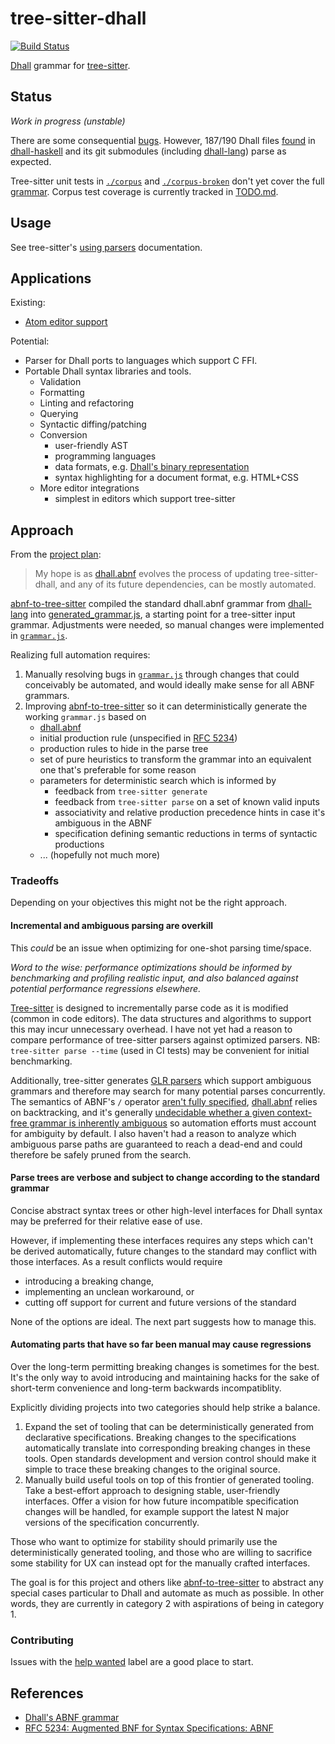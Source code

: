 tree-sitter-dhall
=================

[![Build Status](https://travis-ci.org/jmitchell/tree-sitter-dhall.svg?branch=master)](https://travis-ci.org/jmitchell/tree-sitter-dhall)

[Dhall][] grammar for [tree-sitter][].


Status
------

_Work in progress (unstable)_

There are some consequential [bugs][]. However, 187/190 Dhall files
[found](./script/test.js) in [dhall-haskell][] and its git submodules
(including [dhall-lang][]) parse as expected.

Tree-sitter unit tests in [`./corpus`](./corpus) and
[`./corpus-broken`](./corpus-broken) don't yet cover the full
[grammar][]. Corpus test coverage is currently tracked in
[TODO.md][corpus-coverage].


Usage
-----

See tree-sitter's [using parsers][] documentation.


Applications
------------

Existing:

- [Atom editor support][atom-language-dhall]

Potential:

- Parser for Dhall ports to languages which support C FFI.
- Portable Dhall syntax libraries and tools.
  - Validation
  - Formatting
  - Linting and refactoring
  - Querying
  - Syntactic diffing/patching
  - Conversion
    - user-friendly AST
    - programming languages
	- data formats, e.g. [Dhall's binary representation][dhall-binary]
	- syntax highlighting for a document format, e.g. HTML+CSS
  - More editor integrations
    - simplest in editors which support tree-sitter


Approach
--------

From the [project plan][]:

> My hope is as [dhall.abnf][grammar] evolves the process of updating
> tree-sitter-dhall, and any of its future dependencies, can be mostly
> automated.

[abnf-to-tree-sitter][] compiled the standard dhall.abnf grammar from
[dhall-lang][] into [generated_grammar.js](./generated_grammar.js), a
starting point for a tree-sitter input grammar. Adjustments were
needed, so manual changes were implemented in
[`grammar.js`](./grammar.js).

Realizing full automation requires:

1. Manually resolving bugs in [`grammar.js`](./grammar.js) through
   changes that could conceivably be automated, and would ideally make
   sense for all ABNF grammars.
2. Improving [abnf-to-tree-sitter][] so it can deterministically
   generate the working `grammar.js` based on
   - [dhall.abnf][grammar]
   - initial production rule (unspecified in [RFC 5234][])
   - production rules to hide in the parse tree
   - set of pure heuristics to transform the grammar into an
     equivalent one that's preferable for some reason
   - parameters for deterministic search which is informed by
     - feedback from `tree-sitter generate`
	 - feedback from `tree-sitter parse` on a set of known valid inputs
	 - associativity and relative production precedence hints in case
       it's ambiguous in the ABNF
     - specification defining semantic reductions in terms of
       syntactic productions
   - ... (hopefully not much more)

### Tradeoffs

Depending on your objectives this might not be the right approach.

#### Incremental and ambiguous parsing are overkill

This _could_ be an issue when optimizing for one-shot parsing
time/space.

_Word to the wise: performance optimizations should be informed by
benchmarking and profiling realistic input, and also balanced against
potential performance regressions elsewhere._

[Tree-sitter][tree-sitter] is designed to incrementally parse code as
it is modified (common in code editors). The data structures and
algorithms to support this may incur unnecessary overhead. I have not
yet had a reason to compare performance of tree-sitter parsers against
optimized parsers. NB: `tree-sitter parse --time` (used in CI tests)
may be convenient for initial benchmarking.

Additionally, tree-sitter generates [GLR parsers][] which support
ambiguous grammars and therefore may search for many potential parses
concurrently. The semantics of ABNF's `/` operator [aren't fully
specified](https://stackoverflow.com/a/54951806/204305),
[dhall.abnf][grammar] relies on backtracking, and it's generally
[undecidable whether a given context-free grammar is inherently
ambiguous](https://en.wikipedia.org/wiki/Greibach%27s_theorem#Applications)
so automation efforts must account for ambiguity by default. I also
haven't had a reason to analyze which ambiguous parse paths are
guaranteed to reach a dead-end and could therefore be safely pruned
from the search.

#### Parse trees are verbose and subject to change according to the standard grammar

Concise abstract syntax trees or other high-level interfaces for Dhall
syntax may be preferred for their relative ease of use.

However, if implementing these interfaces requires any steps which
can't be derived automatically, future changes to the standard may
conflict with those interfaces. As a result conflicts would require

- introducing a breaking change,
- implementing an unclean workaround, or
- cutting off support for current and future versions of the standard

None of the options are ideal. The next part suggests how to manage
this.

#### Automating parts that have so far been manual may cause regressions

Over the long-term permitting breaking changes is sometimes for the
best. It's the only way to avoid introducing and maintaining hacks for
the sake of short-term convenience and long-term backwards
incompatiblity.

Explicitly dividing projects into two categories should help strike a
balance.

1. Expand the set of tooling that can be deterministically generated
   from declarative specifications. Breaking changes to the
   specifications automatically translate into corresponding breaking
   changes in these tools. Open standards development and version
   control should make it simple to trace these breaking changes to
   the original source.
2. Manually build useful tools on top of this frontier of generated
   tooling. Take a best-effort approach to designing stable,
   user-friendly interfaces. Offer a vision for how future
   incompatible specification changes will be handled, for example
   support the latest N major versions of the specification
   concurrently.

Those who want to optimize for stability should primarily use the
deterministically generated tooling, and those who are willing to
sacrifice some stability for UX can instead opt for the manually
crafted interfaces.

The goal is for this project and others like [abnf-to-tree-sitter][]
to abstract any special cases particular to Dhall and automate as much
as possible. In other words, they are currently in category 2 with
aspirations of being in category 1.

### Contributing

Issues with the [help
wanted](https://github.com/jmitchell/tree-sitter-dhall/issues?q=is%3Aissue+is%3Aopen+label%3A%22help+wanted%22)
label are a good place to start.


References
----------

* [Dhall's ABNF grammar][grammar]
* [RFC 5234: Augmented BNF for Syntax Specifications: ABNF][RFC 5234]


[Dhall]: https://dhall-lang.org/
[tree-sitter]: https://github.com/tree-sitter/tree-sitter
[bugs]: https://github.com/jmitchell/tree-sitter-dhall/issues?q=is%3Aissue+is%3Aopen+label%3Abug
[dhall-haskell]: https://github.com/dhall-lang/dhall-haskell
[dhall-lang]: https://github.com/dhall-lang/dhall-lang
[./corpus]: https://github.com/jmitchell/tree-sitter-dhall/tree/master/corpus
[./corpus-broken]: https://github.com/jmitchell/tree-sitter-dhall/tree/master/corpus-broken
[grammar]: https://github.com/dhall-lang/dhall-lang/blob/master/standard/dhall.abnf
[corpus-coverage]: https://github.com/jmitchell/tree-sitter-dhall/blob/master/TODO.md#corpus-coverage
[using parsers]: http://tree-sitter.github.io/tree-sitter/using-parsers
[atom-language-dhall]: https://github.com/jmitchell/atom-language-dhall
[dhall-binary]: https://github.com/dhall-lang/dhall-lang/blob/master/standard/binary.md
[project plan]: https://github.com/dhall-lang/dhall-lang/issues/323
[abnf-to-tree-sitter]: https://github.com/jmitchell/abnf-to-tree-sitter
[RFC 5234]: https://tools.ietf.org/html/rfc5234
[GLR parsers]: https://en.wikipedia.org/wiki/GLR_parser

